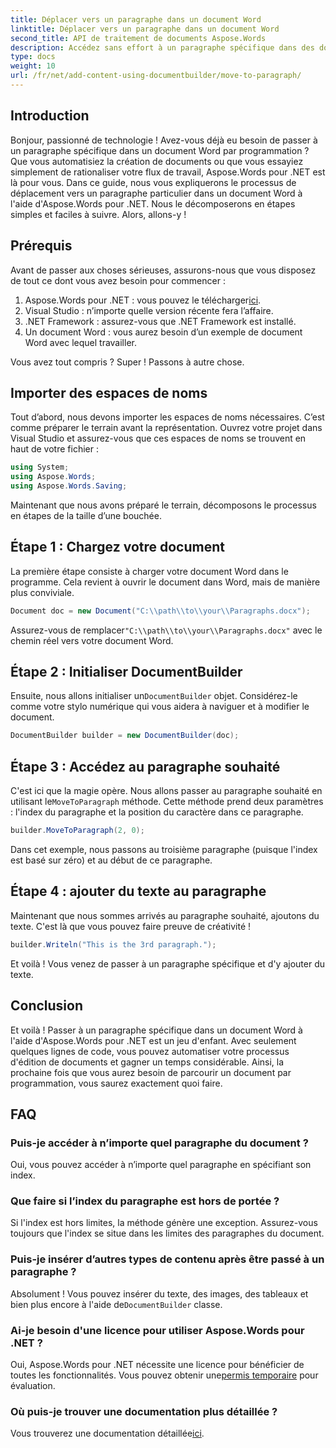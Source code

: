 ```yaml
---
title: Déplacer vers un paragraphe dans un document Word
linktitle: Déplacer vers un paragraphe dans un document Word
second_title: API de traitement de documents Aspose.Words
description: Accédez sans effort à un paragraphe spécifique dans des documents Word à l'aide d'Aspose.Words pour .NET grâce à ce guide complet. Idéal pour les développeurs qui cherchent à rationaliser leurs flux de travail documentaires.
type: docs
weight: 10
url: /fr/net/add-content-using-documentbuilder/move-to-paragraph/
---
```

## Introduction

Bonjour, passionné de technologie ! Avez-vous déjà eu besoin de passer à un paragraphe spécifique dans un document Word par programmation ? Que vous automatisiez la création de documents ou que vous essayiez simplement de rationaliser votre flux de travail, Aspose.Words pour .NET est là pour vous. Dans ce guide, nous vous expliquerons le processus de déplacement vers un paragraphe particulier dans un document Word à l'aide d'Aspose.Words pour .NET. Nous le décomposerons en étapes simples et faciles à suivre. Alors, allons-y !

## Prérequis

Avant de passer aux choses sérieuses, assurons-nous que vous disposez de tout ce dont vous avez besoin pour commencer :

1.  Aspose.Words pour .NET : vous pouvez le télécharger[ici](https://releases.aspose.com/words/net/).
2. Visual Studio : n’importe quelle version récente fera l’affaire.
3. .NET Framework : assurez-vous que .NET Framework est installé.
4. Un document Word : vous aurez besoin d’un exemple de document Word avec lequel travailler.

Vous avez tout compris ? Super ! Passons à autre chose.

## Importer des espaces de noms

Tout d’abord, nous devons importer les espaces de noms nécessaires. C’est comme préparer le terrain avant la représentation. Ouvrez votre projet dans Visual Studio et assurez-vous que ces espaces de noms se trouvent en haut de votre fichier :

```csharp
using System;
using Aspose.Words;
using Aspose.Words.Saving;
```

Maintenant que nous avons préparé le terrain, décomposons le processus en étapes de la taille d’une bouchée.

## Étape 1 : Chargez votre document

La première étape consiste à charger votre document Word dans le programme. Cela revient à ouvrir le document dans Word, mais de manière plus conviviale.

```csharp
Document doc = new Document("C:\\path\\to\\your\\Paragraphs.docx");
```

 Assurez-vous de remplacer`"C:\\path\\to\\your\\Paragraphs.docx"` avec le chemin réel vers votre document Word.

## Étape 2 : Initialiser DocumentBuilder

 Ensuite, nous allons initialiser un`DocumentBuilder` objet. Considérez-le comme votre stylo numérique qui vous aidera à naviguer et à modifier le document.

```csharp
DocumentBuilder builder = new DocumentBuilder(doc);
```

## Étape 3 : Accédez au paragraphe souhaité

 C'est ici que la magie opère. Nous allons passer au paragraphe souhaité en utilisant le`MoveToParagraph` méthode. Cette méthode prend deux paramètres : l'index du paragraphe et la position du caractère dans ce paragraphe.

```csharp
builder.MoveToParagraph(2, 0);
```

Dans cet exemple, nous passons au troisième paragraphe (puisque l'index est basé sur zéro) et au début de ce paragraphe.

## Étape 4 : ajouter du texte au paragraphe

Maintenant que nous sommes arrivés au paragraphe souhaité, ajoutons du texte. C'est là que vous pouvez faire preuve de créativité !

```csharp
builder.Writeln("This is the 3rd paragraph.");
```

Et voilà ! Vous venez de passer à un paragraphe spécifique et d'y ajouter du texte.

## Conclusion

Et voilà ! Passer à un paragraphe spécifique dans un document Word à l'aide d'Aspose.Words pour .NET est un jeu d'enfant. Avec seulement quelques lignes de code, vous pouvez automatiser votre processus d'édition de documents et gagner un temps considérable. Ainsi, la prochaine fois que vous aurez besoin de parcourir un document par programmation, vous saurez exactement quoi faire.

## FAQ

### Puis-je accéder à n’importe quel paragraphe du document ?
Oui, vous pouvez accéder à n’importe quel paragraphe en spécifiant son index.

### Que faire si l’index du paragraphe est hors de portée ?
Si l'index est hors limites, la méthode génère une exception. Assurez-vous toujours que l'index se situe dans les limites des paragraphes du document.

### Puis-je insérer d’autres types de contenu après être passé à un paragraphe ?
 Absolument ! Vous pouvez insérer du texte, des images, des tableaux et bien plus encore à l'aide de`DocumentBuilder` classe.

### Ai-je besoin d'une licence pour utiliser Aspose.Words pour .NET ?
 Oui, Aspose.Words pour .NET nécessite une licence pour bénéficier de toutes les fonctionnalités. Vous pouvez obtenir une[permis temporaire](https://purchase.aspose.com/temporary-license/) pour évaluation.

### Où puis-je trouver une documentation plus détaillée ?
 Vous trouverez une documentation détaillée[ici](https://reference.aspose.com/words/net/).
